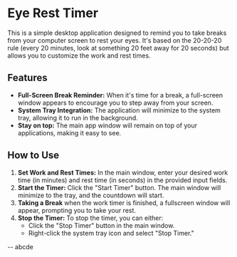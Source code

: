 # Eye Rest Timer

This is a simple desktop application designed to remind you to take breaks from your computer screen to rest your eyes. It's based on the 20-20-20 rule (every 20 minutes, look at something 20 feet away for 20 seconds) but allows you to customize the work and rest times.

## Features
*   **Full-Screen Break Reminder:** When it's time for a break, a full-screen window appears to encourage you to step away from your screen.
*   **System Tray Integration:** The application will minimize to the system tray, allowing it to run in the background.
* **Stay on top:** The main app window will remain on top of your applications, making it easy to see.

## How to Use
1.  **Set Work and Rest Times:** In the main window, enter your desired work time (in minutes) and rest time (in seconds) in the provided input fields.
2.  **Start the Timer:** Click the "Start Timer" button. The main window will minimize to the tray, and the countdown will start.
3. **Taking a Break** when the work timer is finished, a fullscreen window will appear, prompting you to take your rest.
4.  **Stop the Timer:** To stop the timer, you can either:
    *   Click the "Stop Timer" button in the main window.
    *   Right-click the system tray icon and select "Stop Timer."

-- abcde